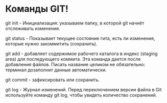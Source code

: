 # Команды GIT!

git init - Инициализация: указываем папку, в которой git начнёт отслеживать изменения.

git status - Показывает текущее состояние гита, есть ли изменения, которые нужно закоммитить (сохранить).

git add - добавляет содержимое рабочего каталога в индекс (staging area) для последующего коммита. Эта команда дается после добавления файлов. Писать название целиком не обязательно: терминал дозаполнит данные автоматически.

git commit - зафиксировать или сохранить.

git log - Журнал изменений. Перед переключением версии файла в Git используйте команду git log, чтобы увидеть количество сохранений.

